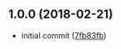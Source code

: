 <a name="1.0.0"></a>
## 1.0.0 (2018-02-21)

* initial commit ([7fb83fb](https://github.com/realglobe-Inc/pon-task-changelog/commit/7fb83fb))




